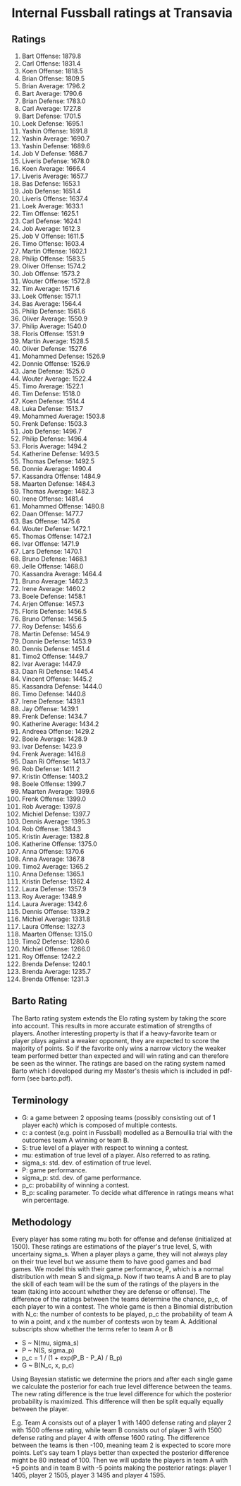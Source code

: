 # Internal Fussball ratings at Transavia
## Ratings
1. Bart Offense: 1879.8 
2. Carl Offense: 1831.4 
3. Koen Offense: 1818.5 
4. Brian Offense: 1809.5 
5. Brian Average: 1796.2 
6. Bart Average: 1790.6 
7. Brian Defense: 1783.0 
8. Carl Average: 1727.8 
9. Bart Defense: 1701.5 
10. Loek Defense: 1695.1 
11. Yashin Offense: 1691.8 
12. Yashin Average: 1690.7 
13. Yashin Defense: 1689.6 
14. Job V Defense: 1686.7 
15. Liveris Defense: 1678.0 
16. Koen Average: 1666.4 
17. Liveris Average: 1657.7 
18. Bas Defense: 1653.1 
19. Job Defense: 1651.4 
20. Liveris Offense: 1637.4 
21. Loek Average: 1633.1 
22. Tim Offense: 1625.1 
23. Carl Defense: 1624.1 
24. Job Average: 1612.3 
25. Job V Offense: 1611.5 
26. Timo Offense: 1603.4 
27. Martin Offense: 1602.1 
28. Philip Offense: 1583.5 
29. Oliver Offense: 1574.2 
30. Job Offense: 1573.2 
31. Wouter Offense: 1572.8 
32. Tim Average: 1571.6 
33. Loek Offense: 1571.1 
34. Bas Average: 1564.4 
35. Philip  Defense: 1561.6 
36. Oliver Average: 1550.9 
37. Philip Average: 1540.0 
38. Floris Offense: 1531.9 
39. Martin Average: 1528.5 
40. Oliver Defense: 1527.6 
41. Mohammed Defense: 1526.9 
42. Donnie Offense: 1526.9 
43. Jane Defense: 1525.0 
44. Wouter Average: 1522.4 
45. Timo Average: 1522.1 
46. Tim Defense: 1518.0 
47. Koen Defense: 1514.4 
48. Luka Defense: 1513.7 
49. Mohammed Average: 1503.8 
50. Frenk  Defense: 1503.3 
51. Job  Defense: 1496.7 
52. Philip Defense: 1496.4 
53. Floris Average: 1494.2 
54. Katherine Defense: 1493.5 
55. Thomas Defense: 1492.5 
56. Donnie Average: 1490.4 
57. Kassandra Offense: 1484.9 
58. Maarten Defense: 1484.3 
59. Thomas Average: 1482.3 
60. Irene Offense: 1481.4 
61. Mohammed Offense: 1480.8 
62. Daan Offense: 1477.7 
63. Bas Offense: 1475.6 
64. Wouter Defense: 1472.1 
65. Thomas Offense: 1472.1 
66. Ivar Offense: 1471.9 
67. Lars Defense: 1470.1 
68. Bruno Defense: 1468.1 
69. Jelle Offense: 1468.0 
70. Kassandra Average: 1464.4 
71. Bruno Average: 1462.3 
72. Irene Average: 1460.2 
73. Boele Defense: 1458.1 
74. Arjen Offense: 1457.3 
75. Floris Defense: 1456.5 
76. Bruno Offense: 1456.5 
77. Roy Defense: 1455.6 
78. Martin Defense: 1454.9 
79. Donnie Defense: 1453.9 
80. Dennis Defense: 1451.4 
81. Timo2 Offense: 1449.7 
82. Ivar Average: 1447.9 
83. Daan Ri Defense: 1445.4 
84. Vincent Offense: 1445.2 
85. Kassandra Defense: 1444.0 
86. Timo Defense: 1440.8 
87. Irene Defense: 1439.1 
88. Jay Offense: 1439.1 
89. Frenk Defense: 1434.7 
90. Katherine Average: 1434.2 
91. Andreea Offense: 1429.2 
92. Boele Average: 1428.9 
93. Ivar Defense: 1423.9 
94. Frenk Average: 1416.8 
95. Daan Ri Offense: 1413.7 
96. Rob Defense: 1411.2 
97. Kristin Offense: 1403.2 
98. Boele Offense: 1399.7 
99. Maarten Average: 1399.6 
100. Frenk Offense: 1399.0 
101. Rob Average: 1397.8 
102. Michiel Defense: 1397.7 
103. Dennis Average: 1395.3 
104. Rob Offense: 1384.3 
105. Kristin Average: 1382.8 
106. Katherine Offense: 1375.0 
107. Anna Offense: 1370.6 
108. Anna Average: 1367.8 
109. Timo2 Average: 1365.2 
110. Anna Defense: 1365.1 
111. Kristin Defense: 1362.4 
112. Laura Defense: 1357.9 
113. Roy Average: 1348.9 
114. Laura Average: 1342.6 
115. Dennis Offense: 1339.2 
116. Michiel Average: 1331.8 
117. Laura Offense: 1327.3 
118. Maarten Offense: 1315.0 
119. Timo2 Defense: 1280.6 
120. Michiel Offense: 1266.0 
121. Roy Offense: 1242.2 
122. Brenda Defense: 1240.1 
123. Brenda Average: 1235.7 
124. Brenda Offense: 1231.3 

## Barto Rating
The Barto rating system extends the Elo rating system by taking the score into account. This results in more accurate estimation of strengths of players. Another interesting property is that if a heavy-favorite team or player plays against a weaker opponent, they are expected to score the majority of points. So if the favorite only wins a narrow victory the weaker team performed better than expected and will win rating and can therefore be seen as the winner. The ratings are based on the rating system named Barto which I developed during my Master's thesis which is included in pdf-form (see barto.pdf).
## Terminology
- G: a game between 2 opposing teams (possibly consisting out of 1 player each) which is composed of multiple contests.
- c: a contest (e.g. point in Fussball) modelled as a Bernoullia trial with the outcomes team A winning or team B.
- S: true level of a player with respect to winning a contest.
- mu: estimation of true level of a player. Also referred to as rating.
- sigma_s: std. dev. of estimation of true level.
- P: game performance.
- sigma_p: std. dev. of game performance.
- p_c: probability of winning a contest.
- B_p: scaling parameter. To decide what difference in ratings means what win percentage.
## Methodology
Every player has some rating mu both for offense and defense (initialized at 1500). These ratings are estimations of the player's true level, S, with uncertainy sigma_s. When a player plays a game, they will not always play on their true level but we assume them to have good games and bad games. We model this with their game performance, P, which is a normal distribution with mean S and sigma_p. Now if two teams A and B are to play the skill of each team will be the sum of the ratings of the players in the team (taking into account whether they are defense or offense). The difference of the ratings between the teams determine the chance, p_c, of each player to win a contest. The whole game is then a Binomial distribution with N_c: the number of contests to be played, p_c the probability of team A to win a point, and x the number of contests won by team A. Additional subscripts show whether the terms refer to team A or B
- S ~ N(mu, sigma_s)
- P ~ N(S, sigma_p)
- p_c = 1 / (1 + exp(P_B - P_A) / B_p)
- G ~ B(N_c, x, p_c)

Using Bayesian statistic we determine the priors and after each single game we calculate the posterior for each true level difference between the teams. The new rating difference is the true level difference for which the posterior probability is maximized. This difference will then be split equally equally between the player. 

E.g. Team A consists out of a player 1 with 1400 defense rating and player 2 with 1500 offense rating, while team B consists out of player 3 with 1500 defense rating and player 4 with offense 1600 rating. The difference between the teams is then -100, meaning team 2 is expected to score more points. Let's say team 1 plays better than expected the posterior difference might be 80 instead of 100. Then we will update the players in team A with +5 points and in team B with -5 points making the posterior ratings: player 1 1405, player 2 1505, player 3 1495 and player 4 1595.